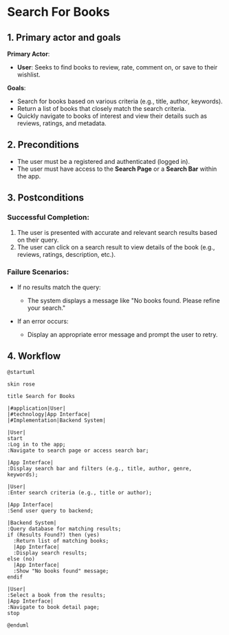 # Search For Books

## 1. Primary actor and goals

**Primary Actor**:
- **User**: Seeks to find books to review, rate, comment on, or save to their wishlist.

**Goals**:
- Search for books based on various criteria 
(e.g., title, author, keywords).
- Return a list of books that closely match the search criteria.
- Quickly navigate to books of interest and view their details
such as reviews, ratings, and metadata.


## **2. Preconditions**
- The user must be a registered and authenticated (logged in).
- The user must have access to the **Search Page** or 
a **Search Bar** within the app.

## **3. Postconditions**
### **Successful Completion**:
1. The user is presented with accurate and relevant search results 
based on their query.
2. The user can click on a search result to view details 
of the book (e.g., reviews, ratings, description, etc.).

### **Failure Scenarios**:
- If no results match the query:
    - The system displays a message like "No books found. 
  Please refine your search."

- If an error occurs:
    - Display an appropriate error message and prompt the user to retry.

## **4. Workflow**
```plantuml
@startuml

skin rose

title Search for Books

|#application|User|
|#technology|App Interface|
|#Implementation|Backend System|

|User|
start
:Log in to the app;
:Navigate to search page or access search bar;

|App Interface|
:Display search bar and filters (e.g., title, author, genre, keywords);

|User|
:Enter search criteria (e.g., title or author);

|App Interface|
:Send user query to backend;

|Backend System|
:Query database for matching results;
if (Results Found?) then (yes)
  :Return list of matching books;
  |App Interface|
  :Display search results;
else (no)
  |App Interface|
  :Show "No books found" message;
endif

|User|
:Select a book from the results;
|App Interface|
:Navigate to book detail page;
stop 

@enduml
``````
